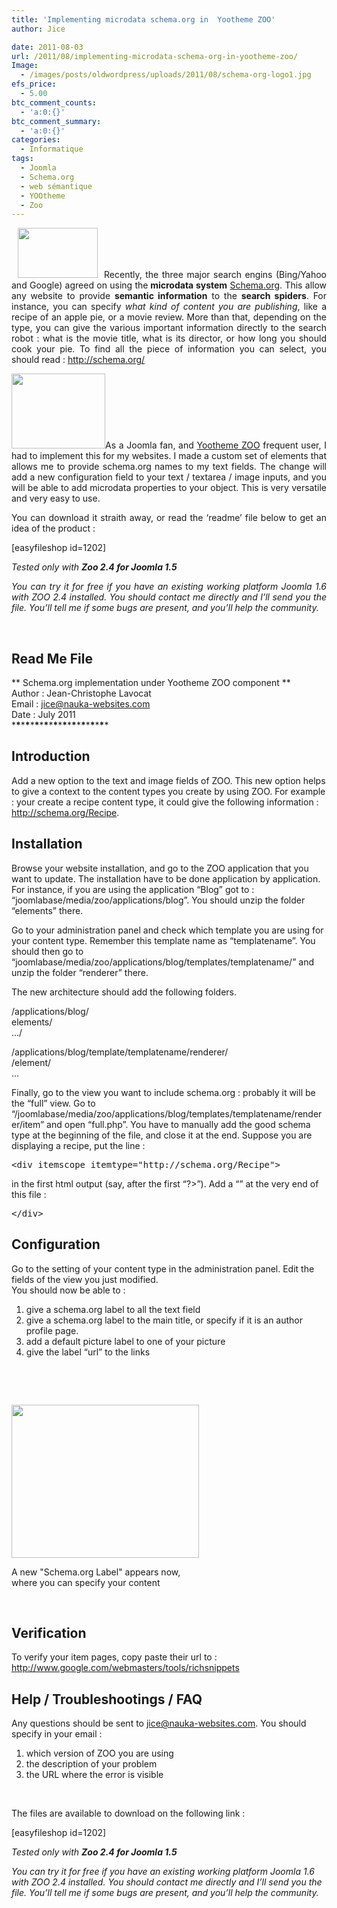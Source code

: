 ```yaml
---
title: 'Implementing microdata schema.org in  Yootheme ZOO'
author: Jice

date: 2011-08-03
url: /2011/08/implementing-microdata-schema-org-in-yootheme-zoo/
Image:
  - /images/posts/oldwordpress/uploads/2011/08/schema-org-logo1.jpg
efs_price:
  - 5.00
btc_comment_counts:
  - 'a:0:{}'
btc_comment_summary:
  - 'a:0:{}'
categories:
  - Informatique
tags:
  - Joomla
  - Schema.org
  - web sémantique
  - YOOtheme
  - Zoo
---
```

<p style="text-align: justify;">
  <a href="/images/posts/oldwordpress/uploads/2011/08/schema-org-logo1.jpg"><img class="alignleft size-full wp-image-1211" style="margin: 0pt 10px;" title="schema-org-logo" src="/images/posts/oldwordpress/uploads/2011/08/schema-org-logo1.jpg" alt="" width="128" height="80" /></a>Recently, the three major search engins (Bing/Yahoo and Google) agreed on using the<strong> microdata system</strong> <a href="http://schema.org/">Schema.org</a>. This allow any website to provide <strong>semantic information</strong> to the <strong>search spiders</strong>. For instance, you can specify<em> what kind of content you are publishing</em>, like a recipe of an apple pie, or a movie review. More than that, depending on the type, you can give the various important information directly to the search robot : what is the movie title, what is its director, or how long you should cook your pie. To find all the piece of information you can select, you should read : <a href="http://schema.org/">http://schema.org/</a>
</p>

<p style="text-align: justify;">
  <a href="/images/posts/oldwordpress/uploads/2011/08/zoo.png"><img class="alignright size-full wp-image-1212" title="zoo" src="/images/posts/oldwordpress/uploads/2011/08/zoo.png" alt="" width="150" height="120" /></a>As a Joomla fan, and <a href="http://www.yootheme.com/zoo/">Yootheme ZOO</a> frequent user, I had to implement this for my websites. I made a custom set of elements that allows me to provide schema.org names to my text fields. The change will add a new configuration field to your text / textarea / image inputs, and you will be able to add microdata properties to your object. This is very versatile and very easy to use.
</p>

<p style="text-align: justify;">
  You can download it straith away, or read the &#8216;readme&#8217; file below to get an idea of the product :
</p>

<p style="text-align: justify;">
  [easyfileshop id=1202]
</p>

<p style="text-align: justify;">
  <em>Tested only with <strong>Zoo 2.4 for Joomla 1.5</strong></em>
</p>

<p style="text-align: justify;">
  <em>You can try it for free if you have an existing working platform Joomla 1.6 with ZOO 2.4 installed. You should contact me directly and I&#8217;ll send you the file. You&#8217;ll tell me if some bugs are present, and you&#8217;ll help the community.</em>
</p>

 

<h2 style="text-align: left;">
  Read Me File
</h2>

\*\* Schema.org implementation under Yootheme ZOO component \*\*  
Author : Jean-Christophe Lavocat  
Email : jice@nauka-websites.com  
Date : July 2011  
\***\***\***\***\***\***\***\***\***\***\***\***\***\***\***\***\***\***\***\****

## Introduction

Add a new option to the text and image fields of ZOO. This new option helps to give a context to the content types you create by using ZOO. For example : your create a recipe content type, it could give the following information : <http://schema.org/Recipe>.

## Installation

Browse your website installation, and go to the ZOO application that you want to update. The installation have to be done application by application. For instance, if you are using the application &#8220;Blog&#8221; got to : &#8220;joomlabase/media/zoo/applications/blog&#8221;. You should unzip the folder &#8220;elements&#8221; there.

Go to your administration panel and check which template you are using for your content type. Remember this template name as &#8220;templatename&#8221;. You should then go to &#8220;joomlabase/media/zoo/applications/blog/templates/templatename/&#8221; and unzip the folder &#8220;renderer&#8221; there.

The new architecture should add the following folders.

/applications/blog/   
elements/   
&#8230;/

/applications/blog/template/templatename/renderer/   
/element/   
&#8230;

Finally, go to the view you want to include schema.org : probably it will be the &#8220;full&#8221; view. Go to &#8220;/joomlabase/media/zoo/applications/blog/templates/templatename/renderer/item&#8221; and open &#8220;full.php&#8221;. You have to manually add the good schema type at the beginning of the file, and close it at the end. Suppose you are displaying a recipe, put the line :

<pre>&lt;div itemscope itemtype="http://schema.org/Recipe"&gt;</pre>

in the first html output (say, after the first &#8220;?>&#8221;). Add a &#8220;</div>&#8221; at the very end of this file :

<pre>&lt;/div&gt;</pre>

## Configuration

Go to the setting of your content type in the administration panel. Edit the fields of the view you just modified.   
You should now be able to :  
1) give a schema.org label to all the text field  
2) give a schema.org label to the main title, or specify if it is an author profile page.  
3) add a default picture label to one of your picture  
4) give the label &#8220;url&#8221; to the links

 

 

<div id="attachment_1214" style="width: 310px" class="wp-caption alignright">
  <a href="/images/posts/oldwordpress/uploads/2011/08/schemafield.png"><img class="size-medium wp-image-1214" title="schemafield" src="/images/posts/oldwordpress/uploads/2011/08/schemafield-300x245.png" alt="" width="300" height="245" /></a>
  
  <p class="wp-caption-text">
    A new "Schema.org Label" appears now, where you can specify your content
  </p>
</div>

 

## Verification

To verify your item pages, copy paste their url to :   
http://www.google.com/webmasters/tools/richsnippets

## Help / Troubleshootings / FAQ

Any questions should be sent to jice@nauka-websites.com. You should specify in your email :  
1) which version of ZOO you are using  
2) the description of your problem  
3) the URL where the error is visible

 

The files are available to download on the following link :

[easyfileshop id=1202]

_Tested only with **Zoo 2.4 for Joomla 1.5**_

_You can try it for free if you have an existing working platform Joomla 1.6 with ZOO 2.4 installed. You should contact me directly and I&#8217;ll send you the file. You&#8217;ll tell me if some bugs are present, and you&#8217;ll help the community._
